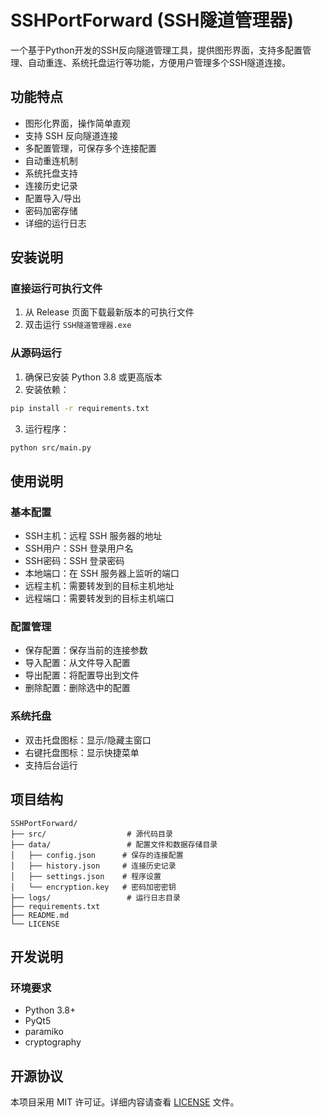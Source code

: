 # SSHPortForward (SSH隧道管理器)

一个基于Python开发的SSH反向隧道管理工具，提供图形界面，支持多配置管理、自动重连、系统托盘运行等功能，方便用户管理多个SSH隧道连接。

## 功能特点

- 图形化界面，操作简单直观
- 支持 SSH 反向隧道连接
- 多配置管理，可保存多个连接配置
- 自动重连机制
- 系统托盘支持
- 连接历史记录
- 配置导入/导出
- 密码加密存储
- 详细的运行日志

## 安装说明

### 直接运行可执行文件
1. 从 Release 页面下载最新版本的可执行文件
2. 双击运行 `SSH隧道管理器.exe`

### 从源码运行
1. 确保已安装 Python 3.8 或更高版本
2. 安装依赖：

```bash
pip install -r requirements.txt
```
3. 运行程序：

```bash
python src/main.py
```

## 使用说明

### 基本配置
- SSH主机：远程 SSH 服务器的地址
- SSH用户：SSH 登录用户名
- SSH密码：SSH 登录密码
- 本地端口：在 SSH 服务器上监听的端口
- 远程主机：需要转发到的目标主机地址
- 远程端口：需要转发到的目标主机端口

### 配置管理
- 保存配置：保存当前的连接参数
- 导入配置：从文件导入配置
- 导出配置：将配置导出到文件
- 删除配置：删除选中的配置

### 系统托盘
- 双击托盘图标：显示/隐藏主窗口
- 右键托盘图标：显示快捷菜单
- 支持后台运行

## 项目结构

```
SSHPortForward/
├── src/                  # 源代码目录
├── data/                 # 配置文件和数据存储目录
│   ├── config.json      # 保存的连接配置
│   ├── history.json     # 连接历史记录
│   ├── settings.json    # 程序设置
│   └── encryption.key   # 密码加密密钥
├── logs/                 # 运行日志目录
├── requirements.txt
├── README.md
└── LICENSE
```

## 开发说明

### 环境要求
- Python 3.8+
- PyQt5
- paramiko
- cryptography

## 开源协议

本项目采用 MIT 许可证。详细内容请查看 [LICENSE](LICENSE) 文件。